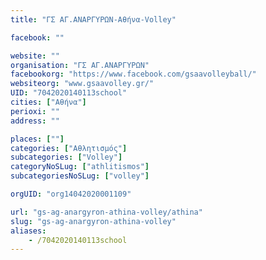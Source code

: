 ```yaml
---
title: "ΓΣ ΑΓ.ΑΝΑΡΓΥΡΩΝ-Αθήνα-Volley"

facebook: ""

website: ""
organisation: "ΓΣ ΑΓ.ΑΝΑΡΓΥΡΩΝ"
facebookorg: "https://www.facebook.com/gsaavolleyball/"
websiteorg: "www.gsaavolley.gr/"
UID: "7042020140113school"
cities: ["Αθήνα"]
perioxi: ""
address: ""

places: [""]
categories: ["Αθλητισμός"]
subcategories: ["Volley"]
categoryNoSLug: ["athlitismos"]
subcategoriesNoSLug: ["volley"]

orgUID: "org14042020001109"

url: "gs-ag-anargyron-athina-volley/athina"
slug: "gs-ag-anargyron-athina-volley"
aliases:
    - /7042020140113school
---
```






